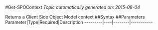 #Get-SPOContext
*Topic automatically generated on: 2015-08-04*

Returns a Client Side Object Model context
##Syntax
##Parameters
Parameter|Type|Required|Description
---------|----|--------|-----------
<!-- Ref: 82C367CC261324B21D2789AAB4E05250 -->